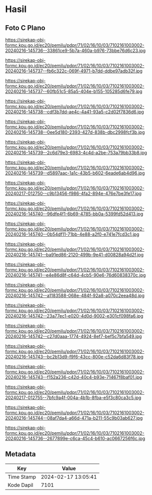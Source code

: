 # Hasil

## Foto C Plano

https://sirekap-obj-formc.kpu.go.id/ec20/pemilu/pdpr/71/02/16/10/03/7102161003002-20240216-145736--33861ce9-5b7a-460a-b976-73bbe76d6c23.jpg

https://sirekap-obj-formc.kpu.go.id/ec20/pemilu/pdpr/71/02/16/10/03/7102161003002-20240216-145737--fb6c322c-069f-4971-b7dd-ddbe97adb32f.jpg

https://sirekap-obj-formc.kpu.go.id/ec20/pemilu/pdpr/71/02/16/10/03/7102161003002-20240216-145737--60fb51c5-85a5-404e-b155-105285d6fe79.jpg

https://sirekap-obj-formc.kpu.go.id/ec20/pemilu/pdpr/71/02/16/10/03/7102161003002-20240216-145738--cdf3b7dd-ae4c-4a41-93a5-c2d02f7836d6.jpg

https://sirekap-obj-formc.kpu.go.id/ec20/pemilu/pdpr/71/02/16/10/03/7102161003002-20240216-145738--0ee5d180-2393-427d-838b-dbc2998fcf3b.jpg

https://sirekap-obj-formc.kpu.go.id/ec20/pemilu/pdpr/71/02/16/10/03/7102161003002-20240216-145739--2c6d79e3-6983-4c4d-a2be-753a79bb33b8.jpg

https://sirekap-obj-formc.kpu.go.id/ec20/pemilu/pdpr/71/02/16/10/03/7102161003002-20240216-145739--d5897aac-1a1c-43b5-b602-6eade6ab4d96.jpg

https://sirekap-obj-formc.kpu.go.id/ec20/pemilu/pdpr/71/02/16/10/03/7102161003002-20240217-012750--c9b13456-f986-4fa2-894e-476e7be3fe17.jpg

https://sirekap-obj-formc.kpu.go.id/ec20/pemilu/pdpr/71/02/16/10/03/7102161003002-20240216-145740--96dfe4f1-6b69-4785-bb0a-5399fd52d413.jpg

https://sirekap-obj-formc.kpu.go.id/ec20/pemilu/pdpr/71/02/16/10/03/7102161003002-20240216-145740--0b54df11-71bb-4e88-a2f0-e741e7fcd3c1.jpg

https://sirekap-obj-formc.kpu.go.id/ec20/pemilu/pdpr/71/02/16/10/03/7102161003002-20240216-145741--ba91ed86-2120-499b-9e41-d00828a94d2f.jpg

https://sirekap-obj-formc.kpu.go.id/ec20/pemilu/pdpr/71/02/16/10/03/7102161003002-20240216-145741--e4e86d8f-c64d-4cb5-90e6-76d60838370c.jpg

https://sirekap-obj-formc.kpu.go.id/ec20/pemilu/pdpr/71/02/16/10/03/7102161003002-20240216-145742--a1183588-068e-484f-92a8-a070c2eea48d.jpg

https://sirekap-obj-formc.kpu.go.id/ec20/pemilu/pdpr/71/02/16/10/03/7102161003002-20240216-145742--23a77ec1-e020-4d0d-9002-e301cf098fa6.jpg

https://sirekap-obj-formc.kpu.go.id/ec20/pemilu/pdpr/71/02/16/10/03/7102161003002-20240216-145742--c27d0aaa-1774-4924-8ef7-bef5c7bfa549.jpg

https://sirekap-obj-formc.kpu.go.id/ec20/pemilu/pdpr/71/02/16/10/03/7102161003002-20240216-145743--bc2b13d9-f9f6-43cc-800e-c52da6d83f78.jpg

https://sirekap-obj-formc.kpu.go.id/ec20/pemilu/pdpr/71/02/16/10/03/7102161003002-20240216-145743--f152a236-c42d-40c4-b93e-71467f8baf01.jpg

https://sirekap-obj-formc.kpu.go.id/ec20/pemilu/pdpr/71/02/16/10/03/7102161003002-20240217-012755--7bfc9a4f-004a-4b1b-8fba-e5f3c80ca3c5.jpg

https://sirekap-obj-formc.kpu.go.id/ec20/pemilu/pdpr/71/02/16/10/03/7102161003002-20240216-145744--08af7da4-a66d-471a-b211-55c9b03ab627.jpg

https://sirekap-obj-formc.kpu.go.id/ec20/pemilu/pdpr/71/02/16/10/03/7102161003002-20240216-145736--2677899e-c6ca-45c4-b610-ac0667256f6c.jpg


## Metadata

| Key        | Value               |
| ---------- | ------------------- |
| Time Stamp | 2024-02-17 13:05:41 |
| Kode Dapil | 7101                |



